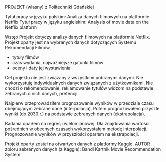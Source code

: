 PROJEKT (własny) z Politechniki Gdańskiej

Tytuł pracy w języku polskim:  Analiza danych filmowych na platformie Netflix
Tytuł pracy w języku angielskim:  Analysis of movie data on the Netflix platform

Wstęp
Projekt dotyczy analizy danych filmowych na platformie Netflix.
Projekt oparty jest na wybranych danych  dotyczących Systemu Rekomendacji Filmów.
- tytuły filmów
- czas wydania, najważniejsze gatunki filmów
- oceny i daty jej wystawienia

Cel projektu nie jest związany z wszystkimi pobranymi danymi. Nie wykorzystuję indywidualnych danych związanych z użytkownikami. Nie chodzi o rekomendowanie, reklamowanie tytułów widzom na podstawie zebranych o nich danych, prefencji.

Najpierw przeprowadziłem prognozowanie wyników w przedziale czasu obejmującym zebrane dane (interpolacja).
Potem prognozowałem przyszłe wyniki (do 2030 r.) na podstawie zebranych danych (ekstrapolacja).

Badania oparłem na regresji wielomianowej. Dla znajdowania wartości pośrednich w obecnych czasach wykorzystałem metodę interpolacji. Prognozowanie wyników w przyszłości oparłem na ekstrapolacji. 

Projekt oparty został na otwartych danych z platformy Kaggle.
AUTOR zbioru zebranych danych (z Kaggle): Bandi Karthik
Movie Recommendation System

